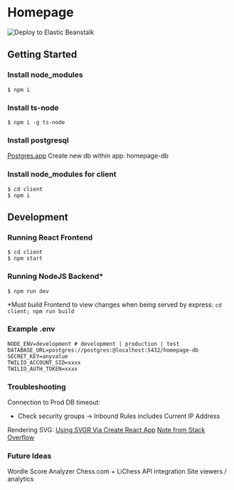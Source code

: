 # Homepage
![Deploy to Elastic Beanstalk](https://github.com/CJSantee/homepage/actions/workflows/eb-deploy.yaml/badge.svg)

## Getting Started
### Install node_modules
```
$ npm i 
```
### Install ts-node
```
$ npm i -g ts-node
```
### Install postgresql
[Postgres.app](https://postgresapp.com/downloads.html)
Create new db within app: homepage-db

### Install node_modules for client
```
$ cd client 
$ npm i
```

## Development
### Running React Frontend
```
$ cd client
$ npm start
```

### Running NodeJS Backend*
```
$ npm run dev
```
\*Must build Frontend to view changes when being served by express: `cd client; npm run build`

### Example .env
```
NODE_ENV=development # development | production | test
DATABASE_URL=postgres://postgres:@localhost:5432/homepage-db
SECRET_KEY=anyvalue
TWILIO_ACCOUNT_SID=xxxx
TWILIO_AUTH_TOKEN=xxxx
```

### Troubleshooting
Connection to Prod DB timeout:
- Check security groups -> Inbound Rules includes Current IP Address

Rendering SVG:
[Using SVGR Via Create React App](https://blog.logrocket.com/how-to-use-svgs-react/#using-svg-component)
[Note from Stack Overflow](https://stackoverflow.com/questions/59820954/syntaxerror-unknown-namespace-tags-are-not-supported-by-default)

### Future Ideas
Wordle Score Analyzer
Chess.com + LiChess API integration
Site viewers / analytics
